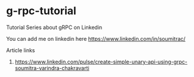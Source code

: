 # g-rpc-tutorial
Tutorial Series about gRPC on Linkedin

You can add me on linkedin here https://www.linkedin.com/in/soumitrac/

Article links
1. https://www.linkedin.com/pulse/create-simple-unary-api-using-grpc-soumitra-varindra-chakravarti
